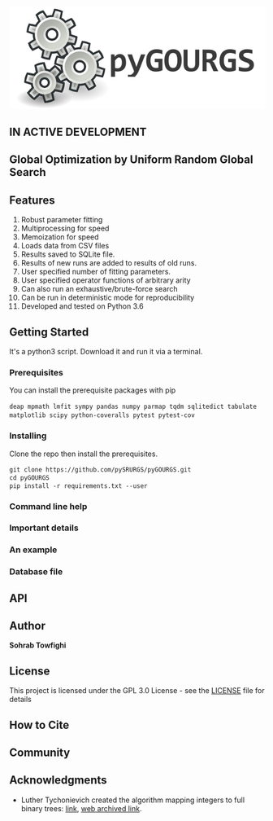 ![Binoculars](image/pyGOURGS.png)

## IN ACTIVE DEVELOPMENT

## Global Optimization by Uniform Random Global Search

## Features 

1. Robust parameter fitting
2. Multiprocessing for speed
3. Memoization for speed
4. Loads data from CSV files
5. Results saved to SQLite file. 
6. Results of new runs are added to results of old runs.
7. User specified number of fitting parameters.
8. User specified operator functions of arbitrary arity
9. Can also run an exhaustive/brute-force search
10. Can be run in deterministic mode for reproducibility
11. Developed and tested on Python 3.6

## Getting Started

It's a python3 script. Download it and run it via a terminal.

### Prerequisites

You can install the prerequisite packages with pip

```deap mpmath lmfit sympy pandas numpy parmap tqdm sqlitedict tabulate matplotlib scipy python-coveralls pytest pytest-cov```

### Installing

Clone the repo then install the prerequisites.

```
git clone https://github.com/pySRURGS/pyGOURGS.git
cd pyGOURGS
pip install -r requirements.txt --user
```

### Command line help

### Important details

### An example

### Database file

## API

## Author

**Sohrab Towfighi**

## License

This project is licensed under the GPL 3.0 License - see the [LICENSE](LICENSE) file for details

## How to Cite

## Community

## Acknowledgments

* Luther Tychonievich created the algorithm mapping integers to full binary trees: [link](https://www.cs.virginia.edu/luther/blog/posts/434.html), [web archived link](http://web.archive.org/web/20190908010319/https://www.cs.virginia.edu/luther/blog/posts/434.html).
